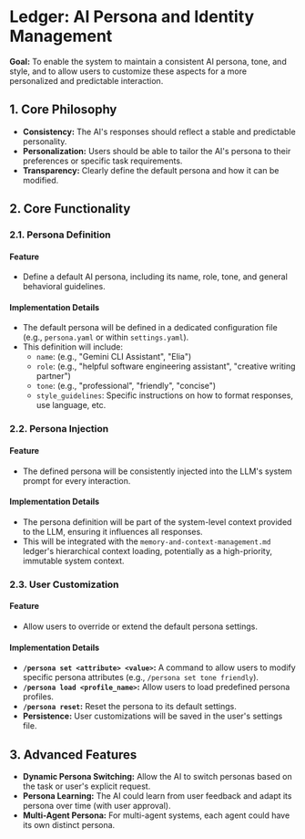 
# Ledger: AI Persona and Identity Management

**Goal:** To enable the system to maintain a consistent AI persona, tone, and style, and to allow users to customize these aspects for a more personalized and predictable interaction.

## 1. Core Philosophy

- **Consistency:** The AI's responses should reflect a stable and predictable personality.
- **Personalization:** Users should be able to tailor the AI's persona to their preferences or specific task requirements.
- **Transparency:** Clearly define the default persona and how it can be modified.

## 2. Core Functionality

### 2.1. Persona Definition

#### Feature

- Define a default AI persona, including its name, role, tone, and general behavioral guidelines.

#### Implementation Details

-   The default persona will be defined in a dedicated configuration file (e.g., `persona.yaml` or within `settings.yaml`).
-   This definition will include:
    -   `name`: (e.g., "Gemini CLI Assistant", "Elia")
    -   `role`: (e.g., "helpful software engineering assistant", "creative writing partner")
    -   `tone`: (e.g., "professional", "friendly", "concise")
    -   `style_guidelines`: Specific instructions on how to format responses, use language, etc.

### 2.2. Persona Injection

#### Feature

- The defined persona will be consistently injected into the LLM's system prompt for every interaction.

#### Implementation Details

-   The persona definition will be part of the system-level context provided to the LLM, ensuring it influences all responses.
-   This will be integrated with the `memory-and-context-management.md` ledger's hierarchical context loading, potentially as a high-priority, immutable system context.

### 2.3. User Customization

#### Feature

- Allow users to override or extend the default persona settings.

#### Implementation Details

-   **`/persona set <attribute> <value>`:** A command to allow users to modify specific persona attributes (e.g., `/persona set tone friendly`).
-   **`/persona load <profile_name>`:** Allow users to load predefined persona profiles.
-   **`/persona reset`:** Reset the persona to its default settings.
-   **Persistence:** User customizations will be saved in the user's settings file.

## 3. Advanced Features

-   **Dynamic Persona Switching:** Allow the AI to switch personas based on the task or user's explicit request.
-   **Persona Learning:** The AI could learn from user feedback and adapt its persona over time (with user approval).
-   **Multi-Agent Persona:** For multi-agent systems, each agent could have its own distinct persona.
